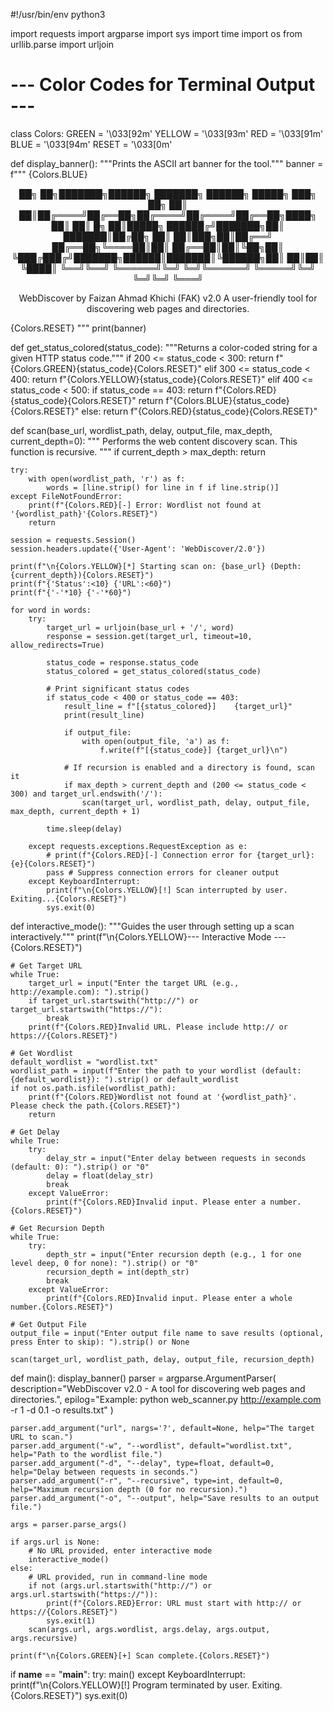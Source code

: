 #!/usr/bin/env python3

import requests
import argparse
import sys
import time
import os
from urllib.parse import urljoin

# --- Color Codes for Terminal Output ---
class Colors:
    GREEN = '\033[92m'
    YELLOW = '\033[93m'
    RED = '\033[91m'
    BLUE = '\033[94m'
    RESET = '\033[0m'

def display_banner():
    """Prints the ASCII art banner for the tool."""
    banner = f"""
{Colors.BLUE}<div align="center">
  ██╗    ██╗███████╗██████╗ ███████╗ ██████╗ █████╗ ███╗   ██╗
  ██║    ██║██╔════╝██╔══██╗██╔════╝██╔════╝██╔══██╗████╗  ██║
  ██║ █╗ ██║█████╗  ██████╔╝███████╗██║     ███████║██╔██╗ ██║
  ██║███╗██║██╔══╝  ██╔══██╗╚════██║██║     ██╔══██║██║╚██╗██║
  ╚███╔███╔╝███████╗██████║███████║╚██████╗██║  ██║██║ ╚████║
   ╚══╝╚══╝ ╚══════╝╚═╝  ╚═╝╚══════╝ ╚═════╝╚═╝  ╚═╝╚═╝  ╚═══╝

  WebDiscover by Faizan Ahmad Khichi (FAK) v2.0
  A user-friendly tool for discovering web pages and directories.
</div>{Colors.RESET}
"""
    print(banner)

def get_status_colored(status_code):
    """Returns a color-coded string for a given HTTP status code."""
    if 200 <= status_code < 300:
        return f"{Colors.GREEN}{status_code}{Colors.RESET}"
    elif 300 <= status_code < 400:
        return f"{Colors.YELLOW}{status_code}{Colors.RESET}"
    elif 400 <= status_code < 500:
        if status_code == 403:
            return f"{Colors.RED}{status_code}{Colors.RESET}"
        return f"{Colors.BLUE}{status_code}{Colors.RESET}"
    else:
        return f"{Colors.RED}{status_code}{Colors.RESET}"

def scan(base_url, wordlist_path, delay, output_file, max_depth, current_depth=0):
    """
    Performs the web content discovery scan.
    This function is recursive.
    """
    if current_depth > max_depth:
        return

    try:
        with open(wordlist_path, 'r') as f:
            words = [line.strip() for line in f if line.strip()]
    except FileNotFoundError:
        print(f"{Colors.RED}[-] Error: Wordlist not found at '{wordlist_path}'{Colors.RESET}")
        return

    session = requests.Session()
    session.headers.update({'User-Agent': 'WebDiscover/2.0'})

    print(f"\n{Colors.YELLOW}[*] Starting scan on: {base_url} (Depth: {current_depth}){Colors.RESET}")
    print(f"{'Status':<10} {'URL':<60}")
    print(f"{'-'*10} {'-'*60}")

    for word in words:
        try:
            target_url = urljoin(base_url + '/', word)
            response = session.get(target_url, timeout=10, allow_redirects=True)
            
            status_code = response.status_code
            status_colored = get_status_colored(status_code)
            
            # Print significant status codes
            if status_code < 400 or status_code == 403:
                result_line = f"[{status_colored}]    {target_url}"
                print(result_line)

                if output_file:
                    with open(output_file, 'a') as f:
                        f.write(f"[{status_code}] {target_url}\n")
                
                # If recursion is enabled and a directory is found, scan it
                if max_depth > current_depth and (200 <= status_code < 300) and target_url.endswith('/'):
                    scan(target_url, wordlist_path, delay, output_file, max_depth, current_depth + 1)
            
            time.sleep(delay)

        except requests.exceptions.RequestException as e:
            # print(f"{Colors.RED}[-] Connection error for {target_url}: {e}{Colors.RESET}")
            pass # Suppress connection errors for cleaner output
        except KeyboardInterrupt:
            print(f"\n{Colors.YELLOW}[!] Scan interrupted by user. Exiting...{Colors.RESET}")
            sys.exit(0)

def interactive_mode():
    """Guides the user through setting up a scan interactively."""
    print(f"\n{Colors.YELLOW}--- Interactive Mode ---{Colors.RESET}")
    
    # Get Target URL
    while True:
        target_url = input("Enter the target URL (e.g., http://example.com): ").strip()
        if target_url.startswith("http://") or target_url.startswith("https://"):
            break
        print(f"{Colors.RED}Invalid URL. Please include http:// or https://{Colors.RESET}")
    
    # Get Wordlist
    default_wordlist = "wordlist.txt"
    wordlist_path = input(f"Enter the path to your wordlist (default: {default_wordlist}): ").strip() or default_wordlist
    if not os.path.isfile(wordlist_path):
        print(f"{Colors.RED}Wordlist not found at '{wordlist_path}'. Please check the path.{Colors.RESET}")
        return

    # Get Delay
    while True:
        try:
            delay_str = input("Enter delay between requests in seconds (default: 0): ").strip() or "0"
            delay = float(delay_str)
            break
        except ValueError:
            print(f"{Colors.RED}Invalid input. Please enter a number.{Colors.RESET}")

    # Get Recursion Depth
    while True:
        try:
            depth_str = input("Enter recursion depth (e.g., 1 for one level deep, 0 for none): ").strip() or "0"
            recursion_depth = int(depth_str)
            break
        except ValueError:
            print(f"{Colors.RED}Invalid input. Please enter a whole number.{Colors.RESET}")

    # Get Output File
    output_file = input("Enter output file name to save results (optional, press Enter to skip): ").strip() or None

    scan(target_url, wordlist_path, delay, output_file, recursion_depth)


def main():
    display_banner()
    parser = argparse.ArgumentParser(
        description="WebDiscover v2.0 - A tool for discovering web pages and directories.",
        epilog="Example: python web_scanner.py http://example.com -r 1 -d 0.1 -o results.txt"
    )
    
    parser.add_argument("url", nargs='?', default=None, help="The target URL to scan.")
    parser.add_argument("-w", "--wordlist", default="wordlist.txt", help="Path to the wordlist file.")
    parser.add_argument("-d", "--delay", type=float, default=0, help="Delay between requests in seconds.")
    parser.add_argument("-r", "--recursive", type=int, default=0, help="Maximum recursion depth (0 for no recursion).")
    parser.add_argument("-o", "--output", help="Save results to an output file.")

    args = parser.parse_args()

    if args.url is None:
        # No URL provided, enter interactive mode
        interactive_mode()
    else:
        # URL provided, run in command-line mode
        if not (args.url.startswith("http://") or args.url.startswith("https://")):
            print(f"{Colors.RED}Error: URL must start with http:// or https://{Colors.RESET}")
            sys.exit(1)
        scan(args.url, args.wordlist, args.delay, args.output, args.recursive)

    print(f"\n{Colors.GREEN}[+] Scan complete.{Colors.RESET}")

if __name__ == "__main__":
    try:
        main()
    except KeyboardInterrupt:
        print(f"\n{Colors.YELLOW}[!] Program terminated by user. Exiting.{Colors.RESET}")
        sys.exit(0)
